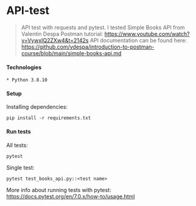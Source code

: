 # API-test
> API test with requests and pytest.
> I tested Simple Books API from Valentin Despa Postman tutorial:
> https://www.youtube.com/watch?v=VywxIQ2ZXw4&t=2142s
> API documentation can be found here:
> https://github.com/vdespa/introduction-to-postman-course/blob/main/simple-books-api.md

#### Technologies
```
* Python 3.8.10
```

#### Setup
Installing dependencies:
```
pip install -r requirements.txt
```

#### Run tests
All tests:
```
pytest
```
Single test:
```
pytest test_books_api.py::<test name>
```
More info about running tests with pytest:
https://docs.pytest.org/en/7.0.x/how-to/usage.html